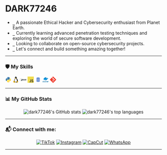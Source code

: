 
# DARK77246

*   **`_`** A passionate Ethical Hacker and Cybersecurity enthusiast from Planet Earth.
*   **`_`** Currently learning advanced penetration testing techniques and exploring the world of secure software development.
*   **`_`** Looking to collaborate on open-source cybersecurity projects.
*   **`_`** Let's connect and build something amazing together!

---

### 🛡️ My Skills

<code><img height="20" src="https://raw.githubusercontent.com/github/explore/80688e429a7d4ef2fca1e82350fe8e3517d3494d/topics/python/python.png"></code>
<code><img height="20" src="https://raw.githubusercontent.com/github/explore/80688e429a7d4ef2fca1e82350fe8e3517d3494d/topics/linux/linux.png"></code>
<code><img height="20" src="https://raw.githubusercontent.com/github/explore/80688e429a7d4ef2fca1e82350fe8e3517d3494d/topics/bash/bash.png"></code>
<code><img height="20" src="https://raw.githubusercontent.com/github/explore/80688e429a7d4ef2fca1e82350fe8e3517d3494d/topics/javascript/javascript.png"></code>
<code><img height="20" src="https://raw.githubusercontent.com/github/explore/80688e429a7d4ef2fca1e82350fe8e3517d3494d/topics/sql/sql.png"></code>
<code><img height="20" src="https://raw.githubusercontent.com/github/explore/80688e429a7d4ef2fca1e82350fe8e3517d3494d/topics/docker/docker.png"></code>
<code><img height="20" src="https://raw.githubusercontent.com/github/explore/80688e429a7d4ef2fca1e82350fe8e3517d3494d/topics/git/git.png"></code>

---

### 📊 My GitHub Stats

<p align="center">
  <img src="https://github-readme-stats.vercel.app/api?username=DARK77246&show_icons=true&theme=radical" alt="dark77246's GitHub stats" />
  <img src="https://github-readme-stats.vercel.app/api/top-langs/?username=DARK77246&layout=compact&theme=radical" alt="dark77246's top languages" />
</p>

---

### 📬 Connect with me:

<p align="center">
<a href="https://www.tiktok.com/@hba013"><img src="https://img.shields.io/badge/-TikTok-000000?style=for-the-badge&logo=tiktok&logoColor=white" alt="TikTok"/></a>
<a href="https://www.instagram.com/salman_orakxi"><img src="https://img.shields.io/badge/-Instagram-E4405F?style=for-the-badge&logo=instagram&logoColor=white" alt="Instagram"/></a>
<a href="https://mobile.capcutshare.com/sv2/ZSDsEnohd/"><img src="https://img.shields.io/badge/-CapCut-00C4B8?style=for-the-badge&logo=capcut&logoColor=white" alt="CapCut"/></a>
<a href="https://wa.me/923275176283"><img src="https://img.shields.io/badge/-WhatsApp-25D366?style=for-the-badge&logo=whatsapp&logoColor=white" alt="WhatsApp"/></a>
</p>

---
